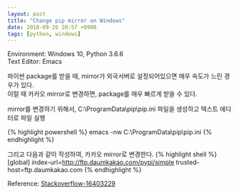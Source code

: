 ```yaml
---
layout: post
title: "Change pip mirror on Windows"
date: 2018-09-26 20:57 +0900
tags: [python, windows]
---
```


Environment: Windows 10, Python 3.6.6  
Text Editor: Emacs  
  
파이썬 package를 받을 때, mirror가 외국서버로 설정되어있으면 매우 속도가 느린 경우가 있다.  
이럴 때 카카오 mirror로 변경하면, package를 매우 빠르게 받을 수 있다.  
  

mirror를 변경하기 위해서, C:\\ProgramData\\pip\\pip.ini 파일을 생성하고 텍스트 에디터로 파일 실행  

{% highlight powershell %}
emacs -nw C:\ProgramData\pip\pip.ini
{% endhighlight %}

그리고 다음과 같이 작성하여, 카카오 mirror로 변경한다.
{% highlight shell %}
[global]
index-url=http://ftp.daumkakao.com/pypi/simple
trusted-host=ftp.daumkakao.com
{% endhighlight %}

Reference: [Stackoverflow-16403229](https://stackoverflow.com/questions/16403229/how-do-you-configure-pypi-under-windows)